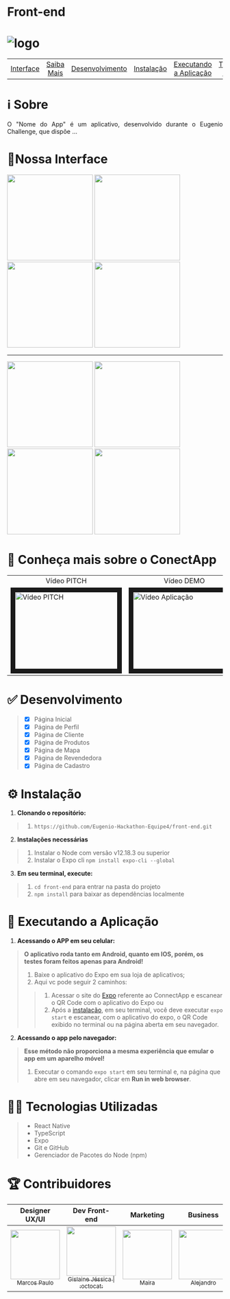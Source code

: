 # Front-end
# <img src="https://upload.wikimedia.org/wikipedia/pt/c/cb/Natura_Logo.png" alt="logo">

| | | | | | | |
|:-:|:-:|:-:|:-:|:-:|:-:|:-:|
|[Interface](#interface)|[Saiba Mais](#saibamais)|[Desenvolvimento](#desenvolvimento)|[Instalação](#instalacao)|[Executando a Aplicação](#execucao)|[Tecnologias Utilizadas](#tecnologias)|[Contribuidores](#contribuidores)

# :information_source: Sobre
<p align="justify">
  O "Nome do App" é um aplicativo, desenvolvido durante o Eugenio Challenge, que dispõe ...
</p>

<a name=""></a>
# <a name="interface">:iphone:Nossa Interface</a>
<p float="left">
  <img src="" width="200"/>
  <img src="" width="200" />
  <img src="" width="200" />
  <img src="" width="200" /> 
</p>

  ---
<p float="left">
  <img src="" width="200" /> 
  <img src="" width="200" />
  <img src="" width="200" />
  <img src="" width="200" />
</p>

# <a name="saibamais">:cinema: Conheça mais sobre o ConectApp</a>

<table>
 <tr>
  <td align="center">
   Vídeo PITCH
   </td>
   <td align="center">
   Vídeo DEMO
   </td>
  </tr>
<tr>
  <td>
    <a href="" target="_blank"><img src="" alt="Vídeo PITCH" width="240" height="180" border="10" /></a>
  </td>  
  <td>
    <a href="" target="_blank"><img src="" alt="Vídeo Aplicação" width="240" height="180" border="10" /></a>
  </td>
</tr>
</table>


# <a name="desenvolvimento">:white_check_mark: Desenvolvimento</a>

> - [x] Página Inicial
> - [x] Página de Perfil
> - [x] Página de Cliente
> - [x] Página de Produtos
> - [x] Página de Mapa
> - [x] Página de Revendedora
> - [x] Página de Cadastro


# <a name="instalacao">:gear: Instalação</a>
1. **Clonando o repositório:**
> 1. ```https://github.com/Eugenio-Hackathon-Equipe4/front-end.git```
2. **Instalações necessárias**
> 1. Instalar o Node com versão v12.18.3 ou superior
> 2. Instalar o Expo cli ```npm install expo-cli --global```
3. **Em seu terminal, execute:**
> 1. ```cd front-end``` para entrar na pasta do projeto
> 2. ```npm install``` para baixar as dependências localmente

# <a name="execucao">:calling: Executando a Aplicação</a>


1. **Acessando o APP em seu celular:**
> **O aplicativo roda tanto em Android, quanto em IOS, porém, os testes foram feitos apenas para Android!**
> 1. Baixe o aplicativo do Expo em sua loja de aplicativos;
> 2. Aqui vc pode seguir 2 caminhos:
> > 1. Acessar o site do [Expo](https://expo.io/@gislainehjessica/experience-natura) referente ao ConnectApp e escanear o QR Code com o aplicativo do Expo ou
> > 2. Após a [instalação](#instalacao), em seu terminal, você deve executar ```expo start``` e escanear, com o aplicativo do expo, o QR Code exibido no terminal ou na página aberta em seu navegador.
2. **Acessando o app pelo navegador:**
> **Esse método não proporciona a mesma experiência que emular o app em um aparelho móvel!**
> 1. Executar o comando ```expo start``` em seu terminal e, na página que abre em seu navegador, clicar em **Run in web browser**.
 

# <a name="tecnologias">:woman_technologist: Tecnologias Utilizadas</a>
> - React Native 
> - TypeScript
> - Expo
> - Git e GitHub
> - Gerenciador de Pacotes do Node (npm)

# <a name="contribuidores">:trophy: Contribuidores</a>

|Designer UX/UI|Dev Front-end|Marketing|Business|Dev Back-end|
| :---: | :---: | :---: | :---: | :---: |
[<img src="https://media-exp1.licdn.com/dms/image/C4E03AQFj91xfjuK56A/profile-displayphoto-shrink_800_800/0?e=1607558400&v=beta&t=mQPUWV7LHWm1RmleLQmVb2E4Q7uM_kreoaLlzJwZK7g" width=115 > <br> <sub> Marcos Paulo </sub>](https://www.linkedin.com/in/marcos-paulo-554ab0a2/) | [<img src="https://media-exp1.licdn.com/dms/image/C4D03AQF8Z5No2jhaFg/profile-displayphoto-shrink_200_200/0?e=1605139200&v=beta&t=m0nopKlZRQs7K6qfO0Sgo_WwYOpvvhQex_ChKffGn04" width=115 > <br> <sub> Gislaine Jéssica </sub>](https://www.linkedin.com/in/gislainejessica/)[<sub> \| :octocat:</sub>](https://github.com/gislainejessica) | [<img src="https://media-exp1.licdn.com/dms/image/C5603AQGZUL52fydllA/profile-displayphoto-shrink_800_800/0?e=1607558400&v=beta&t=xdtLZcOW6NZ8dK65LN42w3HN4-r5BQ6w9-H0kE7KJpw" width=115 > <br> <sub> Maira </sub>](https://www.linkedin.com/in/maira-gazzi-manfro-a1a7b4192/) | [<img src="https://media-exp1.licdn.com/dms/image/C4E03AQFSAMXSMmlI_A/profile-displayphoto-shrink_800_800/0?e=1607558400&v=beta&t=nc54POsD4Ceg1h4_rM4mseGMejqxAZgtdDrtKqHCNgw" width=115 > <br> <sub> Alejandro </sub>](https://www.linkedin.com/in/alejandro-gonzález-navarro-5b50a1185/) | [<img src="https://media-exp1.licdn.com/dms/image/C4D35AQHVbWxzcdKFSw/profile-framedphoto-shrink_800_800/0?e=1601913600&v=beta&t=RWPLjFHYBarNHEsdxAMQrT-KouDn964yLjjbREX0etA" width=115 > <br> <sub> Carlos Souza </sub>](https://www.linkedin.com/in/carlos-souza-technology/)[<sub> \| :octocat:</sub>](https://github.com/CarlosViniMSouza) |

